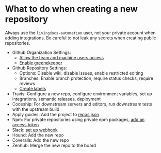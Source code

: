 # What to do when creating a new repository

Always use the `livingdocs-automation` user, not your private account when adding integrations. Be careful to not leak any secrets when creating public repositories.

- Github Organization Settings:
  - [Allow the team and machine users access](https://github.com/orgs/upfrontIO/teams)
  - [Enable greenekeeper](https://github.com/organizations/upfrontIO/settings/installations/2843)
- Github Repository Settings:
  - Options: Disable wiki, disable issues, enable restricted editing
  - Branches: Enable branch protection, require status checks, require reviews
  - [Create labels](./create-labels.sh)
- Travis: Configure a new repo, configure environment variables, set up integrations, semantic releases, deployment
- Codeship: For downstream servers and editors, run downstream tests with the upstream build
- Apply guides: Add the project to [repos.json](https://github.com/upfrontIO/apply-guides/blob/master/repos.json)
- Npm: For private repositories using private npm packages, [add an access token](../../core/guides/releases/access-livingdocs-organization.md)
- Slack: [set up webhook](https://livingdocs.slack.com/apps/A0F7YS2SX-github)
- Hound: Add the new repo
- Coveralls: Add the new repo
- Zenhub: Merge the new repo to the board
